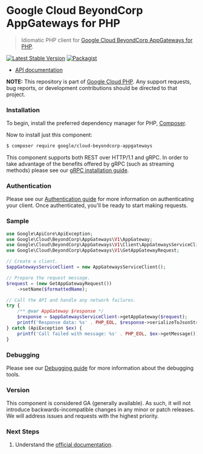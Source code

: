 # Google Cloud BeyondCorp AppGateways for PHP

> Idiomatic PHP client for [Google Cloud BeyondCorp AppGateways for PHP](https://cloud.google.com/beyondcorp-enterprise).

[![Latest Stable Version](https://poser.pugx.org/google/cloud-beyondcorp-appgateways/v/stable)](https://packagist.org/packages/google/cloud-beyondcorp-appgateways) [![Packagist](https://img.shields.io/packagist/dm/google/cloud-beyondcorp-appgateways.svg)](https://packagist.org/packages/google/cloud-beyondcorp-appgateways)

* [API documentation](https://cloud.google.com/php/docs/reference/cloud-beyondcorp-appgateways/latest)

**NOTE:** This repository is part of [Google Cloud PHP](https://github.com/googleapis/google-cloud-php). Any
support requests, bug reports, or development contributions should be directed to
that project.

### Installation

To begin, install the preferred dependency manager for PHP, [Composer](https://getcomposer.org/).

Now to install just this component:

```sh
$ composer require google/cloud-beyondcorp-appgateways
```

This component supports both REST over HTTP/1.1 and gRPC. In order to take advantage of the benefits offered by gRPC (such as streaming methods)
please see our [gRPC installation guide](https://cloud.google.com/php/grpc).

### Authentication

Please see our [Authentication guide](https://github.com/googleapis/google-cloud-php/blob/main/AUTHENTICATION.md) for more information
on authenticating your client. Once authenticated, you'll be ready to start making requests.

### Sample

```php
use Google\ApiCore\ApiException;
use Google\Cloud\BeyondCorp\AppGateways\V1\AppGateway;
use Google\Cloud\BeyondCorp\AppGateways\V1\Client\AppGatewaysServiceClient;
use Google\Cloud\BeyondCorp\AppGateways\V1\GetAppGatewayRequest;

// Create a client.
$appGatewaysServiceClient = new AppGatewaysServiceClient();

// Prepare the request message.
$request = (new GetAppGatewayRequest())
    ->setName($formattedName);

// Call the API and handle any network failures.
try {
    /** @var AppGateway $response */
    $response = $appGatewaysServiceClient->getAppGateway($request);
    printf('Response data: %s' . PHP_EOL, $response->serializeToJsonString());
} catch (ApiException $ex) {
    printf('Call failed with message: %s' . PHP_EOL, $ex->getMessage());
}
```

### Debugging

Please see our [Debugging guide](https://github.com/googleapis/google-cloud-php/blob/main/DEBUG.md)
for more information about the debugging tools.

### Version

This component is considered GA (generally available). As such, it will not introduce backwards-incompatible changes in
any minor or patch releases. We will address issues and requests with the highest priority.

### Next Steps

1. Understand the [official documentation](https://cloud.google.com/beyondcorp-enterprise/docs).
